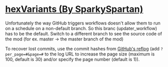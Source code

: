 # [hexVariants (By SparkySpartan)](https://github.com/SparkySpartan/hexVariants)

Unfortunately the way GitHub triggers workflows doesn't allow them to run on a schedule on a non-default branch. So this branc (updater_workflow) has to be the default. Switch to a different branch to see the source code of the mod (for ex. master -> the master branch of the mod)

To recover lost commits, use the commit hashes from [GitHub's reflog](https://api.github.com/repos/KtaneModules/hexVariants-SparkySpartan/events) (add `?per_page=#&page=#` to the log URL to increase the page size (maximum is 100, default is 30) and/or specify the page number (default is 1)).
